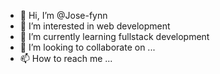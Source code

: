 - 👋 Hi, I’m @Jose-fynn
- 👀 I’m interested in web development 
- 🌱 I’m currently learning fullstack development 
- 💞️ I’m looking to collaborate on ...
- 📫 How to reach me ...

<!---
Jose-fynn/Jose-fynn is a ✨ special ✨ repository because its `README.md` (this file) appears on your GitHub profile.
You can click the Preview link to take a look at your changes.
--->
